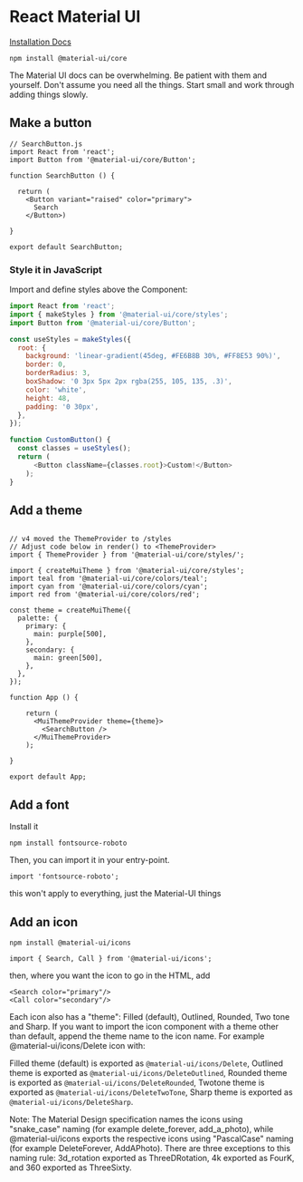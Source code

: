# React Material UI

[Installation Docs](https://material-ui.com/getting-started/installation/)

```
npm install @material-ui/core
```

The Material UI docs can be overwhelming. Be patient with them and yourself. Don't assume you need all the things. Start small and work through adding things slowly. 



## Make a button

```JSX
// SearchButton.js
import React from 'react';
import Button from '@material-ui/core/Button';

function SearchButton () {
    
  return (
    <Button variant="raised" color="primary">
      Search
    </Button>)
    
}

export default SearchButton;
```

### Style it in JavaScript


Import and define styles above the Component:

```JavaScript
import React from 'react';
import { makeStyles } from '@material-ui/core/styles';
import Button from '@material-ui/core/Button';

const useStyles = makeStyles({
  root: {
    background: 'linear-gradient(45deg, #FE6B8B 30%, #FF8E53 90%)',
    border: 0,
    borderRadius: 3,
    boxShadow: '0 3px 5px 2px rgba(255, 105, 135, .3)',
    color: 'white',
    height: 48,
    padding: '0 30px',
  },
});

function CustomButton() {
  const classes = useStyles();
  return (
      <Button className={classes.root}>Custom!</Button>
    );
}
```

## Add a theme

```JSX

// v4 moved the ThemeProvider to /styles
// Adjust code below in render() to <ThemeProvider>
import { ThemeProvider } from '@material-ui/core/styles/';

import { createMuiTheme } from '@material-ui/core/styles';
import teal from '@material-ui/core/colors/teal';
import cyan from '@material-ui/core/colors/cyan';
import red from '@material-ui/core/colors/red';

const theme = createMuiTheme({
  palette: {
    primary: {
      main: purple[500],
    },
    secondary: {
      main: green[500],
    },
  },
});

function App () {

    return (
      <MuiThemeProvider theme={theme}>
        <SearchButton />
      </MuiThemeProvider>
    );
  
}

export default App;
```

## Add a font

Install it

```
npm install fontsource-roboto
```

Then, you can import it in your entry-point.

```
import 'fontsource-roboto';
```

this won't apply to everything, just the Material-UI things

## Add an icon

```
npm install @material-ui/icons
```

```JSX
import { Search, Call } from '@material-ui/icons';
```

then, where you want the icon to go in the HTML, add

```JSX
<Search color="primary"/>
<Call color="secondary"/>
```

Each icon also has a "theme": Filled (default), Outlined, Rounded, Two tone and Sharp. If you want to import the icon component with a theme other than default, append the theme name to the icon name. For example @material-ui/icons/Delete icon with:

Filled theme (default) is exported as `@material-ui/icons/Delete`,
Outlined theme is exported as `@material-ui/icons/DeleteOutlined`,
Rounded theme is exported as `@material-ui/icons/DeleteRounded`,
Twotone theme is exported as `@material-ui/icons/DeleteTwoTone`,
Sharp theme is exported as `@material-ui/icons/DeleteSharp`.


Note: The Material Design specification names the icons using "snake_case" naming (for example delete_forever, add_a_photo), while @material-ui/icons exports the respective icons using "PascalCase" naming (for example DeleteForever, AddAPhoto). There are three exceptions to this naming rule: 3d_rotation exported as ThreeDRotation, 4k exported as FourK, and 360 exported as ThreeSixty.
